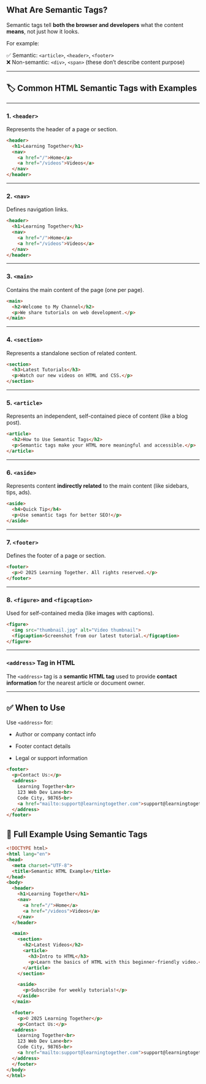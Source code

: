 
## What Are Semantic Tags?

Semantic tags tell **both the browser and developers** what the content **means**, not just how it looks.

For example:

✅ Semantic: `<article>`, `<header>`, `<footer>`  
❌ Non-semantic: `<div>`, `<span>` (these don’t describe content purpose)

---

## 🏷️ Common HTML Semantic Tags with Examples

---

### 1. **`<header>`**

Represents the header of a page or section.

```html
<header>
  <h1>Learning Together</h1>
  <nav>
    <a href="/">Home</a>
    <a href="/videos">Videos</a>
  </nav>
</header>

```

---

### 2. **`<nav>`**

Defines navigation links.


```html
<header>
  <h1>Learning Together</h1>
  <nav>
    <a href="/">Home</a>
    <a href="/videos">Videos</a>
  </nav>
</header>

```

---

### 3. **`<main>`**

Contains the main content of the page (one per page).
```html
<main>
  <h2>Welcome to My Channel</h2>
  <p>We share tutorials on web development.</p>
</main>

```

---

### 4. **`<section>`**

Represents a standalone section of related content.
```html
<section>
  <h3>Latest Tutorials</h3>
  <p>Watch our new videos on HTML and CSS.</p>
</section>

```

---

### 5. **`<article>`**

Represents an independent, self-contained piece of content (like a blog post).

```html
<article>
  <h2>How to Use Semantic Tags</h2>
  <p>Semantic tags make your HTML more meaningful and accessible.</p>
</article>

```

---

### 6. **`<aside>`**

Represents content **indirectly related** to the main content (like sidebars, tips, ads).

```html
<aside>
  <h4>Quick Tip</h4>
  <p>Use semantic tags for better SEO!</p>
</aside>

```

---

### 7. **`<footer>`**

Defines the footer of a page or section.

```html
<footer>
  <p>© 2025 Learning Together. All rights reserved.</p>
</footer>

```

---

### 8. **`<figure>` and `<figcaption>`**

Used for self-contained media (like images with captions).
```html
<figure>
  <img src="thumbnail.jpg" alt="Video thumbnail">
  <figcaption>Screenshot from our latest tutorial.</figcaption>
</figure>

```

---

### `<address>` Tag in HTML

The `<address>` tag is a **semantic HTML tag** used to provide **contact information** for the nearest article or document owner.

---

## ✅ When to Use

Use `<address>` for:

- Author or company contact info
    
- Footer contact details
    
- Legal or support information

```html
<footer>
  <p>Contact Us:</p>
  <address>
    Learning Together<br>
    123 Web Dev Lane<br>
    Code City, 98765<br>
    <a href="mailto:support@learningtogether.com">support@learningtogether.com</a>
  </address>
</footer>

```


## 🎁 Full Example Using Semantic Tags

```html
<!DOCTYPE html>
<html lang="en">
<head>
  <meta charset="UTF-8">
  <title>Semantic HTML Example</title>
</head>
<body>
  <header>
    <h1>Learning Together</h1>
    <nav>
      <a href="/">Home</a>
      <a href="/videos">Videos</a>
    </nav>
  </header>

  <main>
    <section>
      <h2>Latest Videos</h2>
      <article>
        <h3>Intro to HTML</h3>
        <p>Learn the basics of HTML with this beginner-friendly video.</p>
      </article>
    </section>

    <aside>
      <p>Subscribe for weekly tutorials!</p>
    </aside>
  </main>

  <footer>
    <p>© 2025 Learning Together</p>
    <p>Contact Us:</p>
  <address>
    Learning Together<br>
    123 Web Dev Lane<br>
    Code City, 98765<br>
    <a href="mailto:support@learningtogether.com">support@learningtogether.com</a>
  </address>
  </footer>
</body>
</html>

```

